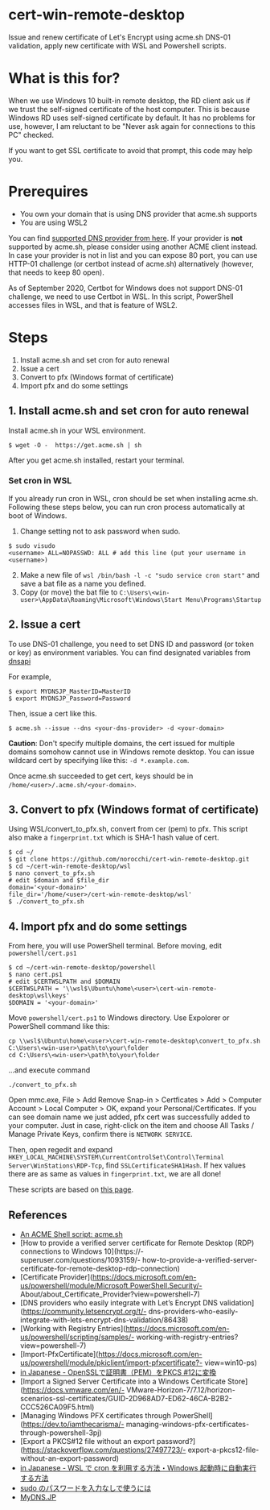 # cert-win-remote-desktop
Issue and renew certificate of Let's Encrypt using acme.sh DNS-01 validation, apply new certificate with WSL and Powershell scripts.

# What is this for?
When we use Windows 10 built-in remote desktop, the RD client ask us if we trust the self-signed certificate of the host computer. This is because Windows RD uses self-signed certificate by default. It has no problems for use, however, I am reluctant to be "Never ask again for connections to this PC" checked.

If you want to get SSL certificate to avoid that prompt, this code may help you.

# Prerequires
- You own your domain that is using DNS provider that acme.sh supports
- You are using WSL2

You can find [supported DNS provider from here](https://community.letsencrypt.org/t/dns-providers-who-easily-integrate-with-lets-encrypt-dns-validation/86438).
If your provider is **not** supported by acme.sh, please consider using another ACME client instead. In case your provider is not in list and you can expose 80 port, you can use HTTP-01 challenge (or certbot instead of acme.sh) alternatively (however, that needs to keep 80 open). 

As of September 2020, Certbot for Windows does not support DNS-01 challenge, we need to use Certbot in WSL. In this script, PowerShell accesses files in WSL, and that is feature of WSL2. 

# Steps
1. Install acme.sh and set cron for auto renewal
2. Issue a cert
3. Convert to pfx (Windows format of certificate)
4. Import pfx and do some settings

## 1. Install acme.sh and set cron for auto renewal
Install acme.sh in your WSL environment.

```
$ wget -O -  https://get.acme.sh | sh
```

After you get acme.sh installed, restart your terminal.

### Set cron in WSL
If you already run cron in WSL, cron should be set when installing acme.sh.
Following these steps below, you can run cron process automatically at boot of Windows.
1. Change setting not to ask password when sudo.
```
$ sudo visudo
<username> ALL=NOPASSWD: ALL # add this line (put your username in <username>)
```
2. Make a new file of `wsl /bin/bash -l -c "sudo service cron start"` and save a bat file as a name you defined.
3. Copy (or move) the bat file to `C:\Users\<win-user>\AppData\Roaming\Microsoft\Windows\Start Menu\Programs\Startup`

## 2. Issue a cert
To use DNS-01 challenge, you need to set DNS ID and password (or token or key) as environment variables. You can find designated variables from [dnsapi](https://github.com/acmesh-official/acme.sh/wiki/dnsapi)

For example,
```
$ export MYDNSJP_MasterID=MasterID
$ export MYDNSJP_Password=Password
```

Then, issue a cert like this.
```
$ acme.sh --issue --dns <your-dns-provider> -d <your-domain>
```
**Caution**: Don't specify multiple domains, the cert issued for multiple domains somohow cannot use in Windows remote desktop. You can issue wildcard cert by specifying like this: `-d *.example.com`.

Once acme.sh succeeded to get cert, keys should be in `/home/<user>/.acme.sh/<your-domain>`.

## 3. Convert to pfx (Windows format of certificate)
Using WSL/convert_to_pfx.sh, convert from cer (pem) to pfx. This script also make a `fingerprint.txt` which is SHA-1 hash value of cert.
```
$ cd ~/
$ git clone https://github.com/norocchi/cert-win-remote-desktop.git
$ cd ~/cert-win-remote-desktop/wsl
$ nano convert_to_pfx.sh
# edit $domain and $file_dir
domain='<your-domain>'
file_dir='/home/<user>/cert-win-remote-desktop/wsl'
$ ./convert_to_pfx.sh
```

## 4. Import pfx and do some settings
From here, you will use PowerShell terminal.
Before moving, edit `powershell/cert.ps1`
```
$ cd ~/cert-win-remote-desktop/powershell
$ nano cert.ps1
# edit $CERTWSLPATH and $DOMAIN
$CERTWSLPATH = '\\wsl$\Ubuntu\home\<user>\cert-win-remote-desktop\wsl\keys'
$DOMAIN = '<your-domain>'
```

Move `powershell/cert.ps1` to Windows directory. Use Expolorer or PowerShell command like this:
```
cp \\wsl$\Ubuntu\home\<user>\cert-win-remote-desktop\convert_to_pfx.sh C:\Users\<win-user>\path\to\your\folder
cd C:\Users\<win-user>\path\to\your\folder
```

...and execute command
```
./convert_to_pfx.sh
```

Open mmc.exe, File > Add Remove Snap-in > Certficates > Add > Computer Account > Local Computer > OK, expand your Personal/Certificates.
If you can see domain name we just added, pfx cert was successfully added to your computer.
Just in case, right-click on the item and choose All Tasks / Manage Private Keys, confirm there is `NETWORK SERVICE`.

Then, open regedit and expand `HKEY_LOCAL_MACHINE\SYSTEM\CurrentControlSet\Control\Terminal Server\WinStations\RDP-Tcp`, find `SSLCertificateSHA1Hash`. If hex values there are as same as values in `fingerprint.txt`, we are all done!

These scripts are based on [this page](https://superuser.com/questions/1093159/how-to-provide-a-verified-server-certificate-for-remote-desktop-rdp-connection).

## References
- [An ACME Shell script: acme.sh](https://github.com/acmesh-official/acme.sh)
- [How to provide a verified server certificate for Remote Desktop (RDP) connections to Windows 10](https://- superuser.com/questions/1093159/- how-to-provide-a-verified-server-certificate-for-remote-desktop-rdp-connection)
- [Certificate Provider](https://docs.microsoft.com/en-us/powershell/module/Microsoft.PowerShell.Security/- About/about_Certificate_Provider?view=powershell-7)
- [DNS providers who easily integrate with Let’s Encrypt DNS validation](https://community.letsencrypt.org/t/- dns-providers-who-easily-integrate-with-lets-encrypt-dns-validation/86438)
- [Working with Registry Entries](https://docs.microsoft.com/en-us/powershell/scripting/samples/- working-with-registry-entries?view=powershell-7)
- [Import-PfxCertificate](https://docs.microsoft.com/en-us/powershell/module/pkiclient/import-pfxcertificate?- view=win10-ps)
- [in Japanese - OpenSSLで証明書（PEM）をPKCS #12に変換](https://www.uramiraikan.net/Works/entry-2499.html)
- [Import a Signed Server Certificate into a Windows Certificate Store](https://docs.vmware.com/en/- VMware-Horizon-7/7.12/horizon-scenarios-ssl-certificates/GUID-2D968AD7-ED62-46CA-B2B2-CCC526CA09F5.html)
- [Managing Windows PFX certificates through PowerShell](https://dev.to/iamthecarisma/- managing-windows-pfx-certificates-through-powershell-3pj)
- [Export a PKCS#12 file without an export password?](https://stackoverflow.com/questions/27497723/- export-a-pkcs12-file-without-an-export-password)
- [in Japanese - WSL で cron を利用する方法・Windows 起動時に自動実行する方法](https://loumo.jp/archives/24595)
- [sudo のパスワードを入力なしで使うには](https://qiita.com/RyodoTanaka/items/e9b15d579d17651650b7)
- [MyDNS.JP](https://www.mydns.jp/)
